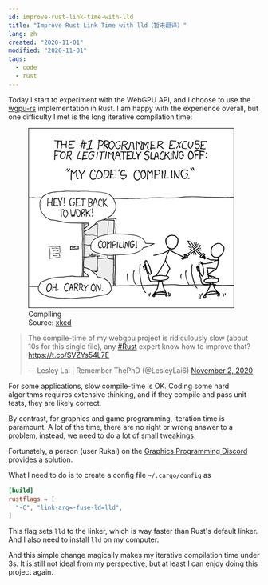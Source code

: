 ```yaml
---
id: improve-rust-link-time-with-lld
title: "Improve Rust Link Time with lld（暂未翻译）"
lang: zh
created: "2020-11-01"
modified: "2020-11-01"
tags:
  - code
  - rust
---
```


Today I start to experiment with the WebGPU API, and I choose to use the [wgpu-rs](https://github.com/gfx-rs/wgpu-rs) implementation in Rust.
I am happy with the experience overall, but one difficulty I met is the long iterative compilation time:

<div class="right-image-container">
<figure>
  <img src="compiling.png" alt="Code is compiling meme" />
  <figcaption>
    Compiling<br/>
    Source: <a href="https://xkcd.com/303/">xkcd</a>
  </figcaption>
</figure>
</div>

<blockquote class="twitter-tweet"><p lang="en" dir="ltr">The compile-time of my webgpu project is ridiculously slow (about 10s for this single file), any <a href="https://twitter.com/hashtag/Rust?src=hash&amp;ref_src=twsrc%5Etfw">#Rust</a> expert know how to improve that? <a href="https://t.co/SVZYs54L7E">https://t.co/SVZYs54L7E</a></p>&mdash; Lesley Lai | Remember ThePhD (@LesleyLai6) <a href="https://twitter.com/LesleyLai6/status/1323064619741573121?ref_src=twsrc%5Etfw">November 2, 2020</a></blockquote>

For some applications, slow compile-time is OK.
Coding some hard algorithms requires extensive thinking,
and if they compile and pass unit tests,
they are likely correct.

By contrast, for graphics and game programming, iteration time is paramount.
A lot of the time, there are no right or wrong answer to a problem,
instead, we need to do a lot of small tweakings.

Fortunately, a person (user Rukai) on the [Graphics Programming Discord](https://discord.gg/6mgNGk7) provides a solution.

What I need to do is to create a config file `~/.cargo/config` as

```toml
[build]
rustflags = [
  "-C", "link-arg=-fuse-ld=lld",
]
```

This flag sets `lld` to the linker, which is way faster than Rust's default linker.
And I also need to install `lld` on my computer.

And this simple change magically makes my iterative compilation time under 3s.
It is still not ideal from my perspective, but at least I can enjoy doing this project again.
